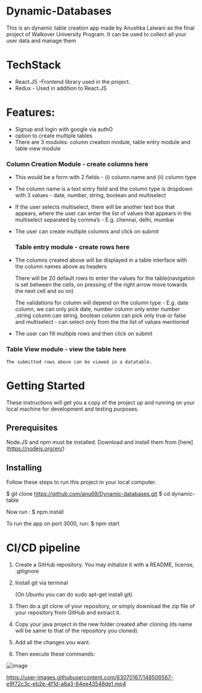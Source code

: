 
# Dynamic-Databases
This is an dynamic table creation app made by Anushka Lalwani as the final project of Walkover University Program. 
It can be used to collect all your user data and manage them

#  TechStack
- React.JS -Frontend library used in the project.
- Redux - Used in addition to React.JS

# Features:
- Signup and login with google via authO
- option to create multiple tables
- There are 3 modules: column creation module, table entry module and table view module

 ### Column Creation Module - create columns here

- This would be a form with 2 fields - (i) column name and (ii) column type

- The column name is a text entry field and the column type is dropdown with 3 values - date, number, string, boolean  and multiselect

- If the user selects multiselect, there will be another text box that appears, where the user can enter the list of values that appears in the multiselect separated by comma’s - E.g. chennai, delhi, mumbai

- The user can create multiple columns and click on submit

  ### Table entry module - create rows here

- The columns created above will be displayed in a table interface with the column names above as headers

  There will be 20 default rows to enter the values for the table(navigation is set between the cells, on pressing of the right arrow move towards the next cell and so on)

  The validations for column will depend on the column type - E.g. date column, we can only pick date, number column only enter number ,string column can string, boolean column   can pick only true or false and multiselect - can select only from the the list of values mentioned

- The user can fill multiple rows and then click on submit

 ### Table View module - view the table here

    The submitted rows above can be viewed in a datatable.

# Getting Started
These instructions will get you a copy of the project up and running on your local machine for development and testing purposes.

## Prerequisites
Node.JS and npm must be installed. Download and install them from [here] (https://nodejs.org/en/)

## Installing
Follow these steps to run this project in your local computer.

$ git clone https://github.com/anu69/Dynamic-databases.git
$ cd dynamic-table

Now run :
$ npm install

To run the app on port 3000, run:
$ npm start

# CI/CD pipeline

1. Create a GitHub repository. You may initialize it with a README, license, .gitignore

2. Install git via terminal

   (On Ubuntu you can do sudo apt-get install git)

3. Then do a git clone of your repository, or simply download the zip file of your repository from GitHub and extract it.

4. Copy your java project in the new folder created after cloning (its name will be same to that of the repository you cloned).

5. Add all the changes you want.

6. Then execute these commands:

![image](https://user-images.githubusercontent.com/63070167/148403238-2cf15dde-4ae0-47bf-b1f3-2b106b00db1f.png)


https://user-images.githubusercontent.com/63070167/148506567-e9f72c3c-eb2e-4f1d-a6a3-84ee43548de1.mp4


